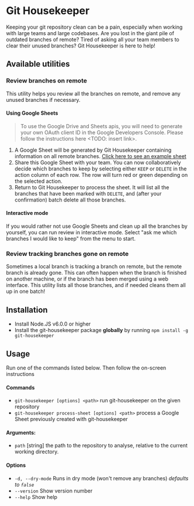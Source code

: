 # Git Housekeeper
Keeping your git repository clean can be a pain, especially when working with large teams and large codebases. 
Are you lost in the giant pile of outdated branches of remote? Tired of asking all your team members to clear their unused branches?
Git Housekeeper is here to help!

## Available utilities
### Review branches on remote
This utility helps you review all the branches on remote, and remove any unused branches if necessary.
#### Using Google Sheets
> To use the Google Drive and Sheets apis, you will need to generate your own OAuth client ID in the Google Developers Console. 
> Please follow the instructions here <TODO: insert link>.

1. A Google Sheet will be generated by Git Housekeeper containing information on all remote branches. 
[Click here to see an example sheet](https://docs.google.com/spreadsheets/d/1yptzd3ytvXT8ydxVdXOyPYt3sZu0jHrkslLn_Cil6IQ/edit?usp=sharing)
2. Share this Google Sheet with your team. You can now collaboratively decide which branches to keep by selecting either `KEEP` or `DELETE`
in the action column of each row. The row will turn red or green depending on the selected action.
3. Return to Git Housekeeper to process the sheet. It will list all the branches that have been marked with `DELETE`, and (after your
confirmation) batch delete all those branches.

#### Interactive mode
If you would rather not use Google Sheets and clean up all the branches by yourself, you can run review in interactive mode. Select 
"ask me which branches I would like to keep" from the menu to start.

### Review tracking branches gone on remote
Sometimes a local branch is tracking a branch on remote, but the remote branch is already gone. This can often happen when the branch
is finished on another machine, or if the branch has been merged using a web interface. This utility lists all those branches, and if
needed cleans them all up in one batch!

## Installation
 - Install Node.JS v6.0.0 or higher
 - Install the git-housekeeper package __globally__ by running `npm install -g git-housekeeper`

## Usage
Run one of the commands listed below. Then follow the on-screen instructions
#### Commands
 - `git-housekeeper [options] <path>` run git-housekeeper on the given repository
 - `git-housekeeper process-sheet [options] <path>` process a Google Sheet previously created with git-housekeeper

#### Arguments:
 - `path` [string] the path to the repository to analyse, relative to the current working directory.

#### Options
 - `-d, --dry-mode` Runs in dry mode (won't remove any branches) _defaults to `false`_
 - `--version` Show version number
 - `--help` Show help

